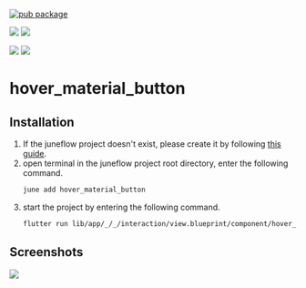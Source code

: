 [![pub package](https://img.shields.io/pub/v/hover_material_button.svg)](https://pub.dartlang.org/packages/hover_material_button)

[![](https://img.shields.io/badge/Module-Hub-007bff?style=for-the-badge&logo=flutter)](https://module.juneflow.org/)
[![](https://img.shields.io/badge/View-Hub-007bff?style=for-the-badge&logo=flutter)](https://view.juneflow.org/)

[![](https://img.shields.io/badge/DISCORD-JOIN%20SERVER-5663F7?style=for-the-badge&logo=discord&logoColor=white)](https://discord.gg/zXXHvAXCug)
[![](https://img.shields.io/badge/KakaoTalk-Join%20Room-FEE500?style=for-the-badge&logo=kakao)](https://open.kakao.com/o/gEwrffbg)
# hover_material_button

##  Installation
1. If the juneflow project doesn't exist, please create it by following [this guide](https://doc.juneflow.org/).
2. open terminal in the juneflow project root directory, enter the following command.
    ```bash
    june add hover_material_button
    ```
3. start the project by entering the following command.
    ```bash
    flutter run lib/app/_/_/interaction/view.blueprint/component/hover_material_button/_/view.dart -d chrome
    ```

## Screenshots
![](https://github.com/juneview-songdo/hover_material_button/assets/21379657/82f3b2a3-e20e-46c8-bf86-4ff054bee940)

